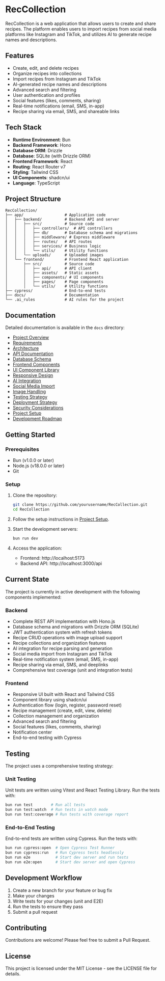 # RecCollection

RecCollection is a web application that allows users to create and share recipes. The platform enables users to import recipes from social media platforms like Instagram and TikTok, and utilizes AI to generate recipe names and descriptions.

## Features

- Create, edit, and delete recipes
- Organize recipes into collections
- Import recipes from Instagram and TikTok
- AI-generated recipe names and descriptions
- Advanced search and filtering
- User authentication and profiles
- Social features (likes, comments, sharing)
- Real-time notifications (email, SMS, in-app)
- Recipe sharing via email, SMS, and shareable links

## Tech Stack

- **Runtime Environment**: Bun
- **Backend Framework**: Hono
- **Database ORM**: Drizzle
- **Database**: SQLite (with Drizzle ORM)
- **Frontend Framework**: React
- **Routing**: React Router v7
- **Styling**: Tailwind CSS
- **UI Components**: shadcn/ui
- **Language**: TypeScript

## Project Structure

```
RecCollection/
├── app/                  # Application code
│   ├── backend/          # Backend API and server
│   │   ├── src/          # Source code
│   │   │   ├── controllers/  # API controllers
│   │   │   ├── db/       # Database schema and migrations
│   │   │   ├── middleware/ # Express middleware
│   │   │   ├── routes/   # API routes
│   │   │   ├── services/ # Business logic
│   │   │   └── utils/    # Utility functions
│   │   └── uploads/      # Uploaded images
│   └── frontend/         # Frontend React application
│       ├── src/          # Source code
│       │   ├── api/      # API client
│       │   ├── assets/   # Static assets
│       │   ├── components/ # UI components
│       │   ├── pages/    # Page components
│       │   └── utils/    # Utility functions
├── cypress/              # End-to-end tests
├── docs/                 # Documentation
└── .ai_rules             # AI rules for the project
```

## Documentation

Detailed documentation is available in the `docs` directory:

- [Project Overview](docs/project_overview.md)
- [Requirements](docs/requirements.md)
- [Architecture](docs/architecture.md)
- [API Documentation](docs/api_documentation.md)
- [Database Schema](docs/database_schema.md)
- [Frontend Components](docs/frontend_components.md)
- [UI Component Library](docs/UI_COMPONENT_LIBRARY.md)
- [Responsive Design](docs/responsive-design.md)
- [AI Integration](docs/ai_integration.md)
- [Social Media Import](docs/social_media_import.md)
- [Image Handling](docs/image_handling.md)
- [Testing Strategy](docs/testing_strategy.md)
- [Deployment Strategy](docs/deployment_strategy.md)
- [Security Considerations](docs/security_considerations.md)
- [Project Setup](docs/project_setup.md)
- [Development Roadmap](docs/roadmap.md)

## Getting Started

### Prerequisites

- Bun (v1.0.0 or later)
- Node.js (v18.0.0 or later)
- Git

### Setup

1. Clone the repository:

   ```bash
   git clone https://github.com/yourusername/RecCollection.git
   cd RecCollection
   ```

2. Follow the setup instructions in [Project Setup](docs/project_setup.md).

3. Start the development servers:

   ```bash
   bun run dev
   ```

4. Access the application:
   - Frontend: http://localhost:5173
   - Backend API: http://localhost:3000/api

## Current State

The project is currently in active development with the following components implemented:

### Backend

- Complete REST API implementation with Hono.js
- Database schema and migrations with Drizzle ORM (SQLite)
- JWT authentication system with refresh tokens
- Recipe CRUD operations with image upload support
- Recipe collections and organization features
- AI integration for recipe parsing and generation
- Social media import from Instagram and TikTok
- Real-time notification system (email, SMS, in-app)
- Recipe sharing via email, SMS, and deeplinks
- Comprehensive test coverage (unit and integration tests)

### Frontend

- Responsive UI built with React and Tailwind CSS
- Component library using shadcn/ui
- Authentication flow (login, register, password reset)
- Recipe management (create, edit, view, delete)
- Collection management and organization
- Advanced search and filtering
- Social features (likes, comments, sharing)
- Notification center
- End-to-end testing with Cypress

## Testing

The project uses a comprehensive testing strategy:

### Unit Testing

Unit tests are written using Vitest and React Testing Library. Run the tests with:

```bash
bun run test        # Run all tests
bun run test:watch  # Run tests in watch mode
bun run test:coverage # Run tests with coverage report
```

### End-to-End Testing

End-to-end tests are written using Cypress. Run the tests with:

```bash
bun run cypress:open  # Open Cypress Test Runner
bun run cypress:run   # Run Cypress tests headlessly
bun run e2e           # Start dev server and run tests
bun run e2e:open      # Start dev server and open Cypress
```

## Development Workflow

1. Create a new branch for your feature or bug fix
2. Make your changes
3. Write tests for your changes (unit and E2E)
4. Run the tests to ensure they pass
5. Submit a pull request

## Contributing

Contributions are welcome! Please feel free to submit a Pull Request.

## License

This project is licensed under the MIT License - see the LICENSE file for details.
